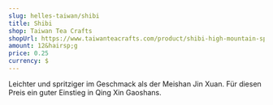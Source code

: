 ```yaml
---
slug: helles-taiwan/shibi
title: Shibi
shop: Taiwan Tea Crafts
shopUrl: https://www.taiwanteacrafts.com/product/shibi-high-mountain-spring-oolong-tea/?v=3a52f3c22ed6
amount: 12&hairsp;g
price: 0.25
currency: $
---
```

Leichter und spritziger im Geschmack als der Meishan Jin Xuan. Für diesen Preis ein guter Einstieg in Qing Xin Gaoshans.